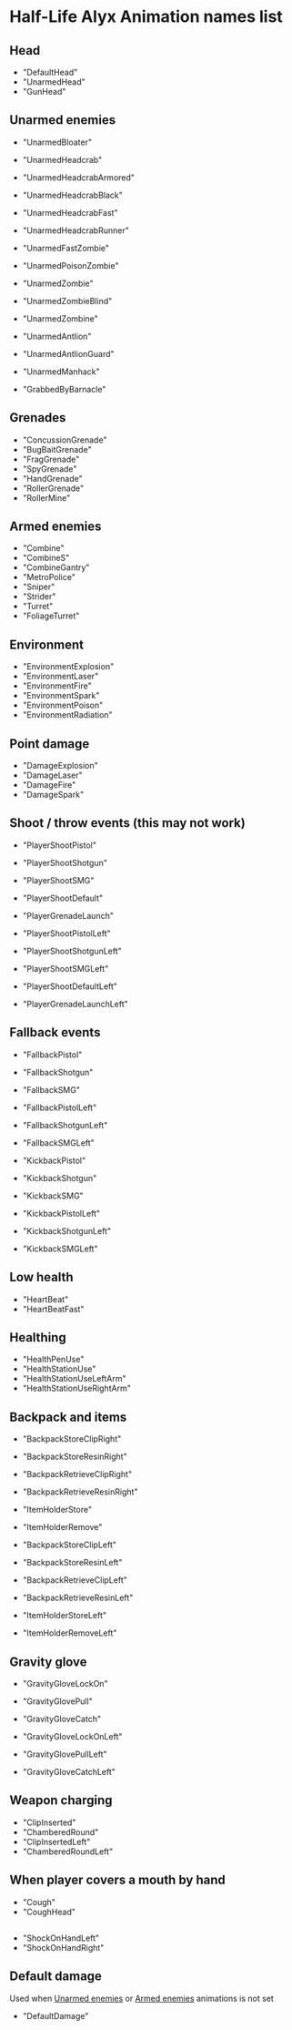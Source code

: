 # Half-Life Alyx Animation names list

## Head
- "DefaultHead"
- "UnarmedHead"
- "GunHead"

## Unarmed enemies
- "UnarmedBloater"
- "UnarmedHeadcrab"
- "UnarmedHeadcrabArmored"
- "UnarmedHeadcrabBlack"
- "UnarmedHeadcrabFast"
- "UnarmedHeadcrabRunner"
- "UnarmedFastZombie"
- "UnarmedPoisonZombie"
- "UnarmedZombie"
- "UnarmedZombieBlind"
- "UnarmedZombine"
- "UnarmedAntlion"
- "UnarmedAntlionGuard"
- "UnarmedManhack"

- "GrabbedByBarnacle"

## Grenades
- "ConcussionGrenade"
- "BugBaitGrenade"
- "FragGrenade"
- "SpyGrenade"
- "HandGrenade"
- "RollerGrenade"
- "RollerMine"

## Armed enemies
- "Combine"
- "CombineS"
- "CombineGantry"
- "MetroPolice"
- "Sniper"
- "Strider"
- "Turret"
- "FoliageTurret"

## Environment
- "EnvironmentExplosion"
- "EnvironmentLaser"
- "EnvironmentFire"
- "EnvironmentSpark"
- "EnvironmentPoison"
- "EnvironmentRadiation"

## Point damage
- "DamageExplosion"
- "DamageLaser"
- "DamageFire"
- "DamageSpark"


## Shoot / throw events (this may not work)
- "PlayerShootPistol"
- "PlayerShootShotgun"
- "PlayerShootSMG"
- "PlayerShootDefault"
- "PlayerGrenadeLaunch"

- "PlayerShootPistolLeft"
- "PlayerShootShotgunLeft"
- "PlayerShootSMGLeft"
- "PlayerShootDefaultLeft"
- "PlayerGrenadeLaunchLeft"

## Fallback events
- "FallbackPistol"
- "FallbackShotgun"
- "FallbackSMG"

- "FallbackPistolLeft"
- "FallbackShotgunLeft"
- "FallbackSMGLeft"

- "KickbackPistol"
- "KickbackShotgun"
- "KickbackSMG"

- "KickbackPistolLeft"
- "KickbackShotgunLeft"
- "KickbackSMGLeft"

## Low health
- "HeartBeat"
- "HeartBeatFast"

## Healthing
- "HealthPenUse"
- "HealthStationUse"
- "HealthStationUseLeftArm"
- "HealthStationUseRightArm"

## Backpack and items
- "BackpackStoreClipRight"
- "BackpackStoreResinRight"
- "BackpackRetrieveClipRight"
- "BackpackRetrieveResinRight"
- "ItemHolderStore"
- "ItemHolderRemove"

- "BackpackStoreClipLeft"
- "BackpackStoreResinLeft"
- "BackpackRetrieveClipLeft"
- "BackpackRetrieveResinLeft"
- "ItemHolderStoreLeft"
- "ItemHolderRemoveLeft"

## Gravity glove
- "GravityGloveLockOn"
- "GravityGlovePull"
- "GravityGloveCatch"

- "GravityGloveLockOnLeft"
- "GravityGlovePullLeft"
- "GravityGloveCatchLeft"

## Weapon charging
- "ClipInserted"
- "ChamberedRound"
- "ClipInsertedLeft"
- "ChamberedRoundLeft"

## When player covers a mouth by hand
- "Cough"
- "CoughHead"

## 
- "ShockOnHandLeft"
- "ShockOnHandRight"

## Default damage
Used when [Unarmed enemies](#unarmed-enemies) or [Armed enemies](#armed-enemies) animations is not set
- "DefaultDamage"
